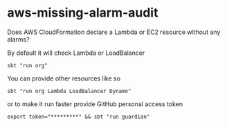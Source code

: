 # aws-missing-alarm-audit
Does AWS CloudFormation declare a Lambda or EC2 resource without any alarms?

By default it will check Lambda or LoadBalancer

```
sbt "run org"
```

You can provide other resources like so

```
sbt "run org Lambda LoadBalancer Dynamo"
```

or to make it run faster provide GitHub personal access token

```
export token="*********" && sbt "run guardian"
```
